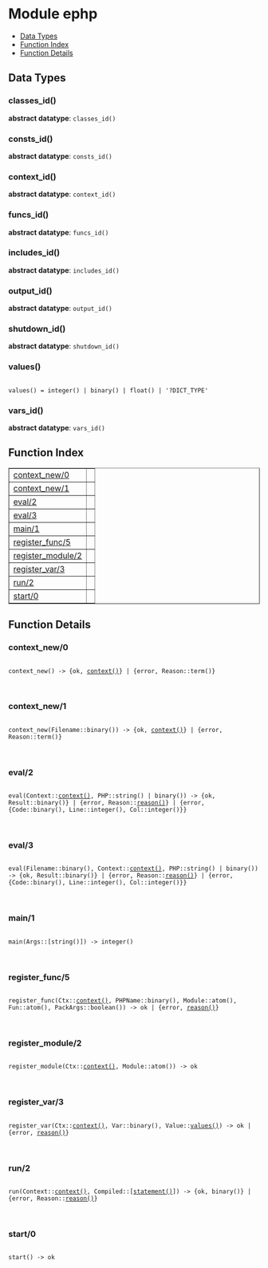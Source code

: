 

# Module ephp #
* [Data Types](#types)
* [Function Index](#index)
* [Function Details](#functions)

<a name="types"></a>

## Data Types ##




### <a name="type-classes_id">classes_id()</a> ###


__abstract datatype__: `classes_id()`




### <a name="type-consts_id">consts_id()</a> ###


__abstract datatype__: `consts_id()`




### <a name="type-context_id">context_id()</a> ###


__abstract datatype__: `context_id()`




### <a name="type-funcs_id">funcs_id()</a> ###


__abstract datatype__: `funcs_id()`




### <a name="type-includes_id">includes_id()</a> ###


__abstract datatype__: `includes_id()`




### <a name="type-output_id">output_id()</a> ###


__abstract datatype__: `output_id()`




### <a name="type-shutdown_id">shutdown_id()</a> ###


__abstract datatype__: `shutdown_id()`




### <a name="type-values">values()</a> ###


<pre><code>
values() = integer() | binary() | float() | '?DICT_TYPE'
</code></pre>




### <a name="type-vars_id">vars_id()</a> ###


__abstract datatype__: `vars_id()`

<a name="index"></a>

## Function Index ##


<table width="100%" border="1" cellspacing="0" cellpadding="2" summary="function index"><tr><td valign="top"><a href="#context_new-0">context_new/0</a></td><td></td></tr><tr><td valign="top"><a href="#context_new-1">context_new/1</a></td><td></td></tr><tr><td valign="top"><a href="#eval-2">eval/2</a></td><td></td></tr><tr><td valign="top"><a href="#eval-3">eval/3</a></td><td></td></tr><tr><td valign="top"><a href="#main-1">main/1</a></td><td></td></tr><tr><td valign="top"><a href="#register_func-5">register_func/5</a></td><td></td></tr><tr><td valign="top"><a href="#register_module-2">register_module/2</a></td><td></td></tr><tr><td valign="top"><a href="#register_var-3">register_var/3</a></td><td></td></tr><tr><td valign="top"><a href="#run-2">run/2</a></td><td></td></tr><tr><td valign="top"><a href="#start-0">start/0</a></td><td></td></tr></table>


<a name="functions"></a>

## Function Details ##

<a name="context_new-0"></a>

### context_new/0 ###

<pre><code>
context_new() -&gt; {ok, <a href="#type-context">context()</a>} | {error, Reason::term()}
</code></pre>
<br />

<a name="context_new-1"></a>

### context_new/1 ###

<pre><code>
context_new(Filename::binary()) -&gt; {ok, <a href="#type-context">context()</a>} | {error, Reason::term()}
</code></pre>
<br />

<a name="eval-2"></a>

### eval/2 ###

<pre><code>
eval(Context::<a href="#type-context">context()</a>, PHP::string() | binary()) -&gt; {ok, Result::binary()} | {error, Reason::<a href="#type-reason">reason()</a>} | {error, {Code::binary(), Line::integer(), Col::integer()}}
</code></pre>
<br />

<a name="eval-3"></a>

### eval/3 ###

<pre><code>
eval(Filename::binary(), Context::<a href="#type-context">context()</a>, PHP::string() | binary()) -&gt; {ok, Result::binary()} | {error, Reason::<a href="#type-reason">reason()</a>} | {error, {Code::binary(), Line::integer(), Col::integer()}}
</code></pre>
<br />

<a name="main-1"></a>

### main/1 ###

<pre><code>
main(Args::[string()]) -&gt; integer()
</code></pre>
<br />

<a name="register_func-5"></a>

### register_func/5 ###

<pre><code>
register_func(Ctx::<a href="#type-context">context()</a>, PHPName::binary(), Module::atom(), Fun::atom(), PackArgs::boolean()) -&gt; ok | {error, <a href="#type-reason">reason()</a>}
</code></pre>
<br />

<a name="register_module-2"></a>

### register_module/2 ###

<pre><code>
register_module(Ctx::<a href="#type-context">context()</a>, Module::atom()) -&gt; ok
</code></pre>
<br />

<a name="register_var-3"></a>

### register_var/3 ###

<pre><code>
register_var(Ctx::<a href="#type-context">context()</a>, Var::binary(), Value::<a href="#type-values">values()</a>) -&gt; ok | {error, <a href="#type-reason">reason()</a>}
</code></pre>
<br />

<a name="run-2"></a>

### run/2 ###

<pre><code>
run(Context::<a href="#type-context">context()</a>, Compiled::[<a href="#type-statement">statement()</a>]) -&gt; {ok, binary()} | {error, Reason::<a href="#type-reason">reason()</a>}
</code></pre>
<br />

<a name="start-0"></a>

### start/0 ###

<pre><code>
start() -&gt; ok
</code></pre>
<br />

